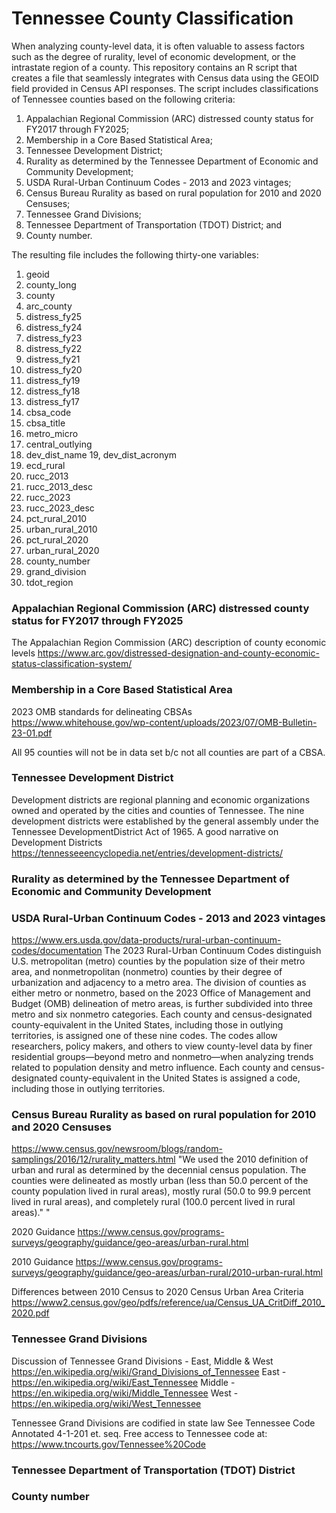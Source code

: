 # Tennessee County Classification

When analyzing county-level data, it is often valuable to assess factors such as the degree of rurality, level of economic development, or the intrastate region of a county. This repository contains an R script that creates a file that seamlessly integrates with Census data using the GEOID field provided in Census API responses. The script includes classifications of Tennessee counties based on the following criteria:

1. Appalachian Regional Commission (ARC) distressed county status for FY2017 through FY2025;
2. Membership in a Core Based Statistical Area;
3. Tennessee Development District;
4. Rurality as determined by the Tennessee Department of Economic and Community Development;
5. USDA Rural-Urban Continuum Codes - 2013 and 2023 vintages;
6. Census Bureau Rurality as based on rural population for 2010 and 2020 Censuses;
7. Tennessee Grand Divisions;
8. Tennessee Department of Transportation (TDOT) District; and 
9. County number.

The resulting file includes the following thirty-one variables:
1. geoid
2. county_long
3. county
4. arc_county      
5. distress_fy25
6. distress_fy24
7. distress_fy23
8. distress_fy22   
9. distress_fy21
10. distress_fy20
11. distress_fy19
12. distress_fy18   
13. distress_fy17
14. cbsa_code
15. cbsa_title
16. metro_micro     
17. central_outlying
18. dev_dist_name
19, dev_dist_acronym
20. ecd_rural       
21. rucc_2013       
22. rucc_2013_desc
23. rucc_2023
24. rucc_2023_desc  
25. pct_rural_2010
26. urban_rural_2010
27. pct_rural_2020
28. urban_rural_2020
29. county_number
30. grand_division  
21. tdot_region

### Appalachian Regional Commission (ARC) distressed county status for FY2017 through FY2025
The Appalachian Region Commission (ARC) description of county economic levels
https://www.arc.gov/distressed-designation-and-county-economic-status-classification-system/


### Membership in a Core Based Statistical Area

2023 OMB standards for delineating CBSAs
https://www.whitehouse.gov/wp-content/uploads/2023/07/OMB-Bulletin-23-01.pdf

All 95 counties will not be in data set b/c not all counties are part of a CBSA. 

###  Tennessee Development District
Development districts are regional planning and economic organizations owned and operated by the cities and counties of Tennessee. The nine development districts were established by the general assembly under the Tennessee DevelopmentDistrict Act of 1965.
A good narrative on Development Districts
 https://tennesseeencyclopedia.net/entries/development-districts/

### Rurality as determined by the Tennessee Department of Economic and Community Development


### USDA Rural-Urban Continuum Codes - 2013 and 2023 vintages

https://www.ers.usda.gov/data-products/rural-urban-continuum-codes/documentation
The 2023 Rural-Urban Continuum Codes distinguish U.S. metropolitan (metro) counties by the population size of their metro area, and nonmetropolitan (nonmetro) counties by their degree of urbanization and adjacency to a metro area. The division of counties as either metro or nonmetro, based on the 2023 Office of Management and Budget (OMB) delineation of metro areas, is further subdivided into three metro and six nonmetro categories. Each county and census-designated county-equivalent in the United States, including those in outlying territories, is assigned one of these nine codes. The codes allow researchers, policy makers, and others to view county-level data by finer residential groups—beyond metro and nonmetro—when analyzing trends related to population density and metro influence.
Each county and census-designated county-equivalent in the United States is assigned a code, including those in outlying territories.


### Census Bureau Rurality as based on rural population for 2010 and 2020 Censuses
 https://www.census.gov/newsroom/blogs/random-samplings/2016/12/rurality_matters.html
 "We used the 2010 definition of urban and rural as determined by the decennial
 census population. The counties were delineated as mostly urban (less than 
 50.0 percent of the county population lived in rural areas), mostly rural 
 (50.0 to 99.9 percent lived in rural areas), and completely rural (100.0 percent
 lived in rural areas)." "

 2020 Guidance
 https://www.census.gov/programs-surveys/geography/guidance/geo-areas/urban-rural.html

 2010 Guidance
 https://www.census.gov/programs-surveys/geography/guidance/geo-areas/urban-rural/2010-urban-rural.html

 Differences between  2010 Census to 2020 Census Urban Area Criteria
 https://www2.census.gov/geo/pdfs/reference/ua/Census_UA_CritDiff_2010_2020.pdf

### Tennessee Grand Divisions
 Discussion of Tennessee Grand Divisions - East, Middle & West
 https://en.wikipedia.org/wiki/Grand_Divisions_of_Tennessee
 East - https://en.wikipedia.org/wiki/East_Tennessee
 Middle - https://en.wikipedia.org/wiki/Middle_Tennessee
 West - https://en.wikipedia.org/wiki/West_Tennessee

 Tennessee Grand Divisions are codified in state law
 See Tennessee Code Annotated 4-1-201 et. seq.
 Free access to Tennessee code at:
 https://www.tncourts.gov/Tennessee%20Code

### Tennessee Department of Transportation (TDOT) District

### County number

